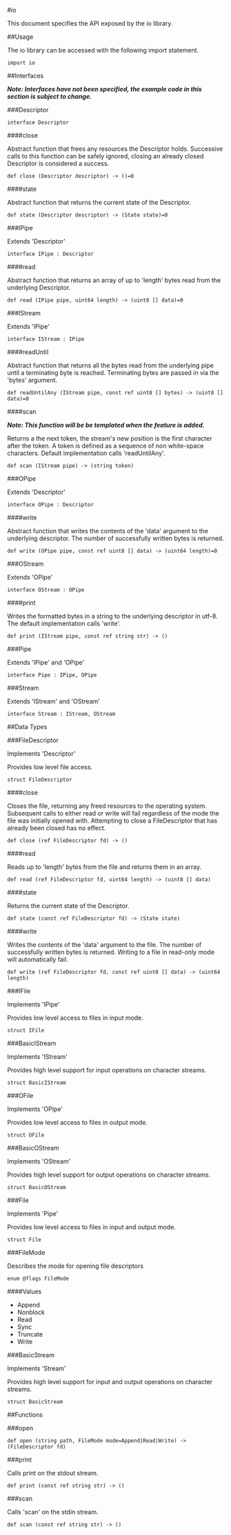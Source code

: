 #io

This document specifies the API exposed by the io library.



##Usage

The io library can be accessed with the following import statement.
```
import io
```



##Interfaces

**_Note: Interfaces have not been specified, the example code in this section is subject to change._**


###Descriptor

```
interface Descriptor
```

####close

Abstract function that frees any resources the Descriptor holds. Successive calls to this function can be safely ignored, closing an already closed Descriptor is considered a success.

```
def close (Descriptor descriptor) -> ()=0
```

####state

Abstract function that returns the current state of the Descriptor.

```
def state (Descriptor descriptor) -> (State state)=0
```


###IPipe

Extends 'Descriptor'

```
interface IPipe : Descriptor
```

####read

Abstract function that returns an array of up to 'length' bytes read from the underlying Descriptor.

```
def read (IPipe pipe, uint64 length) -> (uint8 [] data)=0
```


###IStream

Extends 'IPipe'

```
interface IStream : IPipe
```

####readUntil

Abstract function that returns all the bytes read from the underlying pipe until a terminating byte is reached. Terminating bytes are passed in via the 'bytes' argument.

```
def readUntilAny (IStream pipe, const ref uint8 [] bytes) -> (uint8 [] data)=0
```

####scan

_**Note: This function will be be templated when the feature is added.**_

Returns a the next token, the stream's new position is the first character after the token. A token is defined as a sequence of non white-space characters. Default implementation calls 'readUntilAny'.

```
def scan (IStream pipe) -> (string token)
```


###OPipe

Extends 'Descriptor'

```
interface OPipe : Descriptor
```

####write

Abstract function that writes the contents of the 'data' argument to the underlying descriptor. The number of successfully written bytes is returned.

```
def write (OPipe pipe, const ref uint8 [] data) -> (uint64 length)=0
```


###OStream

Extends 'OPipe'

```
interface OStream : OPipe
```

####print

Writes the formatted bytes in a string to the underlying descriptor in utf-8. The default implementation calls 'write'.

```
def print (IStream pipe, const ref string str) -> ()
```


###Pipe

Extends 'IPipe' and 'OPipe'

```
interface Pipe : IPipe, OPipe
```


###Stream

Extends 'IStream' and 'OStream'

```
interface Stream : IStream, OStream
```



##Data Types


###FileDescriptor

Implements 'Descriptor'

Provides low level file access.

```
struct FileDescriptor
```

####close

Closes the file, returning any freed resources to the operating system. Subsequent calls to either read or write will fail regardless of the mode the file was initially opened with. Attempting to close a FileDescriptor that has already been closed has no effect.

```
def close (ref FileDescriptor fd) -> ()
```

####read

Reads up to 'length' bytes from the file and returns them in an array.

```
def read (ref FileDescriptor fd, uint64 length) -> (uint8 [] data)
```

####state

Returns the current state of the Descriptor.

```
def state (const ref FileDescriptor fd) -> (State state)
```

####write

Writes the contents of the 'data' argument to the file. The number of successfully written bytes is returned. Writing to a file in read-only mode will automatically fail.

```
def write (ref FileDescriptor fd, const ref uint8 [] data) -> (uint64 length)
```



###IFile

Implements 'IPipe'

Provides low level access to files in input mode.

```
struct IFile
```


###BasicIStream

Implements 'IStream'

Provides high level support for input operations on character streams.

```
struct BasicIStream
```


###OFile

Implements 'OPipe'

Provides low level access to files in output mode.

```
struct OFile
```


###BasicOStream

Implements 'OStream'

Provides high level support for output operations on character streams.

```
struct BasicOStream
```


###File

Implements 'Pipe'

Provides low level access to files in input and output mode.

```
struct File
```


###FileMode

Describes the mode for opening file descriptors

```
enum @flags FileMode
```

####Values
 - Append
 - Nonblock
 - Read
 - Sync
 - Truncate
 - Write


###BasicStream

Implements 'Stream'

Provides high level support for input and output operations on character streams.

```
struct BasicStream
```




##Functions


###open

```
def open (string path, FileMode mode=Append|Read|Write) -> (FileDescriptor fd)
```


###print

Calls print on the stdout stream.

```
def print (const ref string str) -> ()
```


###scan

Calls 'scan' on the stdin stream.

```
def scan (const ref string str) -> ()
```